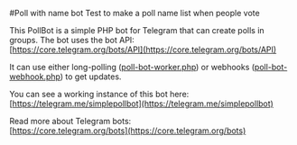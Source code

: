 #Poll with name bot 
Test to make a poll name list when people vote

This PollBot is a simple PHP bot for Telegram that can create polls in groups. The bot uses the bot API:<br/>
[https://core.telegram.org/bots/API](https://core.telegram.org/bots/API)

It can use either long-polling ([poll-bot-worker.php](https://github.com/kolar/telegram-poll-bot/blob/master/poll-bot-worker.php)) or webhooks ([poll-bot-webhook.php](https://github.com/kolar/telegram-poll-bot/blob/master/poll-bot-webhook.php)) to get updates.

You can see a working instance of this bot here:<br/>
[https://telegram.me/simplepollbot](https://telegram.me/simplepollbot)

Read more about Telegram bots:<br/>
[https://core.telegram.org/bots](https://core.telegram.org/bots)
